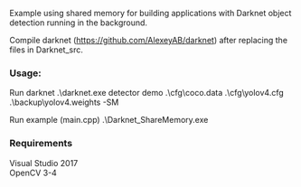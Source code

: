 Example using shared memory for building applications with Darknet object detection running in the background.

Compile darknet (https://github.com/AlexeyAB/darknet) after replacing the files in Darknet_src.

### Usage:

Run darknet
.\darknet.exe detector demo .\cfg\coco.data .\cfg\yolov4.cfg .\backup\yolov4.weights -SM

Run example (main.cpp)
.\Darknet_ShareMemory.exe

### Requirements  
  
Visual Studio 2017  
OpenCV 3-4
